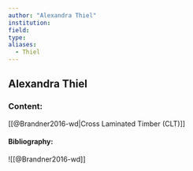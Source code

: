 ```yaml
---
author: "Alexandra Thiel"
institution:
field:
type:
aliases:
  - Thiel
---
```


## Alexandra Thiel

### Content:
[[@Brandner2016-wd|Cross Laminated Timber (CLT)]]

#### Bibliography:

![[@Brandner2016-wd]]
